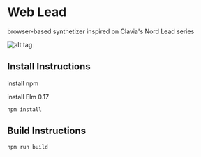 # Web Lead

browser-based synthetizer inspired on Clavia's Nord Lead series

![alt tag](https://github.com/pablobcb/elm-lead/blob/master/nord-lead-2x.jpg)

## Install Instructions

install npm

install Elm 0.17

`npm install`

## Build Instructions

`npm run build`

